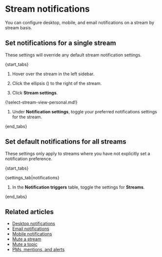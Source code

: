 # Stream notifications

You can configure desktop, mobile, and email notifications on a stream by
stream basis.

## Set notifications for a single stream

These settings will override any default stream notification settings.

{start_tabs}

1. Hover over the stream in the left sidebar.

1. Click the ellipsis (<i class="zulip-icon feniks chat-icon-ellipsis-v-solid"></i>) to the
   right of the stream.

1. Click **Stream settings**.

{!select-stream-view-personal.md!}

1. Under **Notification settings**, toggle your preferred
   notifications settings for the stream.

{end_tabs}

## Set default notifications for all streams

These settings only apply to streams where you have not
explicitly set a notification preference.

{start_tabs}

{settings_tab|notifications}

1. In the **Notification triggers** table,
   toggle the settings for **Streams**.

{end_tabs}

## Related articles

* [Desktop notifications](/help/desktop-notifications)
* [Email notifications](/help/email-notifications)
* [Mobile notifications](/help/mobile-notifications)
* [Mute a stream](/help/mute-a-stream)
* [Mute a topic](/help/mute-a-topic)
* [PMs, mentions, and alerts](/help/pm-mention-alert-notifications)
